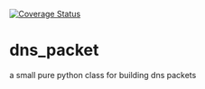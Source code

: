 [![Coverage Status](https://coveralls.io/repos/github/killswitch-GUI/dns_packet/badge.svg?branch=master)](https://coveralls.io/github/killswitch-GUI/dns_packet?branch=master)
# dns_packet
a small pure python class for building dns packets
